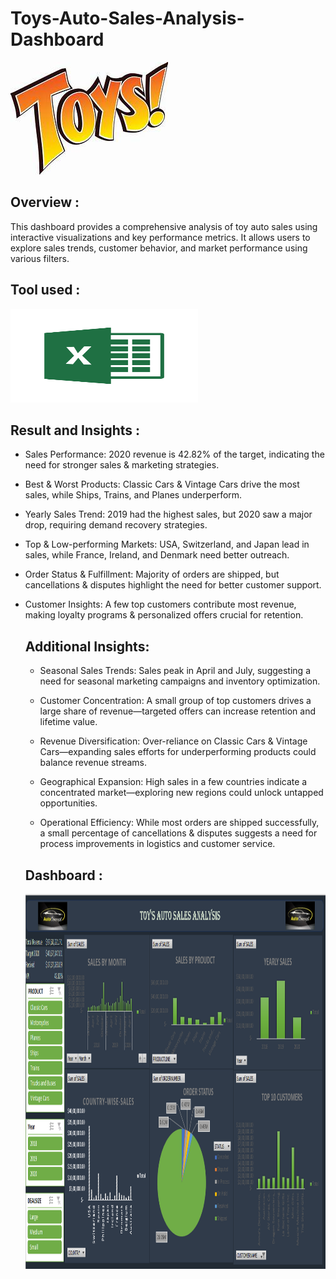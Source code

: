 # Toys-Auto-Sales-Analysis-Dashboard
<img src="./Toys.png"/>&nbsp;

## Overview : 
This dashboard provides a comprehensive analysis of toy auto sales using interactive visualizations and key performance metrics. It allows users to explore sales trends, customer behavior, and market performance using various filters.

## Tool used :
<img src="./MS.png" width="300" height="150"/>&nbsp;

## Result and Insights :
- Sales Performance: 2020 revenue is 42.82% of the target, indicating the need for stronger sales & marketing strategies.

- Best & Worst Products: Classic Cars & Vintage Cars drive the most sales, while Ships, Trains, and Planes underperform.

- Yearly Sales Trend: 2019 had the highest sales, but 2020 saw a major drop, requiring demand recovery strategies.

- Top & Low-performing Markets: USA, Switzerland, and Japan lead in sales, while France, Ireland, and Denmark need better outreach.

- Order Status & Fulfillment: Majority of orders are shipped, but cancellations & disputes highlight the need for better customer support.

- Customer Insights: A few top customers contribute most revenue, making loyalty programs & personalized offers crucial for retention.

  ## Additional Insights:
  - Seasonal Sales Trends: Sales peak in April and July, suggesting a need for seasonal marketing campaigns and inventory optimization.

  - Customer Concentration: A small group of top customers drives a large share of revenue—targeted offers can increase retention and lifetime value.

  - Revenue Diversification: Over-reliance on Classic Cars & Vintage Cars—expanding sales efforts for underperforming products could balance revenue streams.

  - Geographical Expansion: High sales in a few countries indicate a concentrated market—exploring new regions could unlock untapped opportunities.

  - Operational Efficiency: While most orders are shipped successfully, a small percentage of cancellations & disputes suggests a need for process improvements in logistics and customer service.
 
  ## Dashboard :
  <img src="./Toys Dashboard.png" width="3000" height="600"/>&nbsp;
